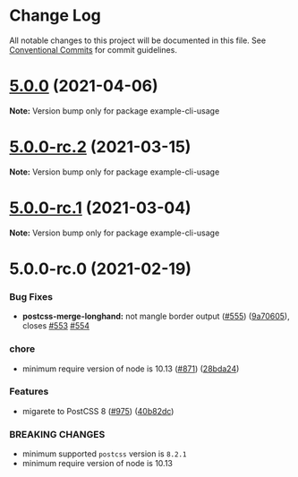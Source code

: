 # Change Log

All notable changes to this project will be documented in this file.
See [Conventional Commits](https://conventionalcommits.org) for commit guidelines.

# [5.0.0](https://github.com/cssnano/cssnano/compare/example-cli-usage@5.0.0-rc.2...example-cli-usage@5.0.0) (2021-04-06)

**Note:** Version bump only for package example-cli-usage





# [5.0.0-rc.2](https://github.com/cssnano/cssnano/compare/example-cli-usage@5.0.0-rc.1...example-cli-usage@5.0.0-rc.2) (2021-03-15)

**Note:** Version bump only for package example-cli-usage





# [5.0.0-rc.1](https://github.com/cssnano/cssnano/compare/example-cli-usage@5.0.0-rc.0...example-cli-usage@5.0.0-rc.1) (2021-03-04)

**Note:** Version bump only for package example-cli-usage





# 5.0.0-rc.0 (2021-02-19)


### Bug Fixes

* **postcss-merge-longhand:** not mangle border output ([#555](https://github.com/cssnano/cssnano/issues/555)) ([9a70605](https://github.com/cssnano/cssnano/commit/9a706050b621e7795a9bf74eb7110b5c81804ffe)), closes [#553](https://github.com/cssnano/cssnano/issues/553) [#554](https://github.com/cssnano/cssnano/issues/554)


### chore

* minimum require version of node is 10.13 ([#871](https://github.com/cssnano/cssnano/issues/871)) ([28bda24](https://github.com/cssnano/cssnano/commit/28bda243e32ce3ba89b3c358a5f78727b3732f11))


### Features

* migarete to PostCSS 8 ([#975](https://github.com/cssnano/cssnano/issues/975)) ([40b82dc](https://github.com/cssnano/cssnano/commit/40b82dca7f53ac02cd4fe62846dec79b898ccb49))


### BREAKING CHANGES

* minimum supported `postcss` version is `8.2.1`
* minimum require version of node is 10.13
